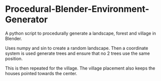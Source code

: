 # Procedural-Blender-Environment-Generator
A python script to procedurally generate a landscape, forest and village in Blender.

Uses numpy and sin to create a random landscape. Then a coordinate system is used generate trees and ensure that no 2 trees use the same position. 

This is then repeated for the village. The village placement also keeps the houses pointed towards the center.
